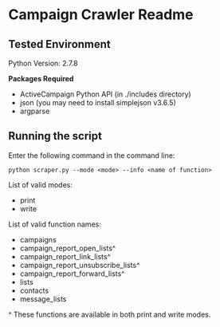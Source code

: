 # Campaign Crawler Readme

## Tested Environment

Python Version: 2.7.8

__Packages Required__
* ActiveCampaign Python API (in ./includes directory)
* json (you may need to install simplejson v3.6.5)
* argparse

## Running the script

Enter the following command in the command line:

`python scraper.py --mode <mode> --info <name of function>`

List of valid modes:
* print
* write

List of valid function names:
* campaigns
* campaign_report_open_lists^
* campaign_report_link_lists^
* campaign_report_unsubscribe_lists^
* campaign_report_forward_lists^
* lists
* contacts
* message_lists

^ These functions are available in both print and write modes.

